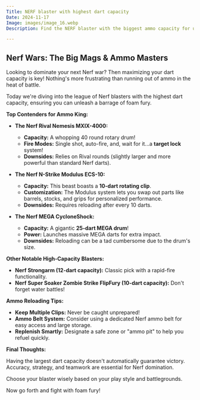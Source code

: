 ```yaml
---
Title: NERF blaster with highest dart capacity
Date: 2024-11-17
Image: images/image_16.webp
Description: Find the NERF blaster with the biggest ammo capacity for ultimate blaster battles. Shop top-rated, high-dart NERF blasters now.  

---
```


##  Nerf Wars:  The Big Mags & Ammo Masters 

Looking to dominate your next Nerf war? Then maximizing your dart capacity is key! Nothing's more frustrating than running out of ammo in the heat of battle.  

Today we're diving into the league of Nerf blasters with the highest dart capacity, ensuring you can unleash a barrage of foam fury. 

**Top Contenders for Ammo King:**

* **The Nerf Rival Nemesis MXIX-4000:**
   - **Capacity:** A whopping 40 round rotary drum!
   - **Fire Modes:**  Single shot, auto-fire, and, wait for it...a **target lock** system! 
   - **Downsides:** Relies on Rival rounds (slightly larger and more powerful than standard Nerf darts).
  
* **The Nerf N-Strike Modulus ECS-10:**
   - **Capacity:** This beast boasts a **10-dart rotating clip**.
   - **Customization:** The Modulus system lets you swap out parts like barrels, stocks, and grips for personalized performance.
   - **Downsides:** Requires reloading after every 10 darts. 

* **The Nerf MEGA CycloneShock:**
    - **Capacity:**  A gigantic **25-dart MEGA drum**!  
    - **Power:** Launches massive MEGA darts for extra impact.
    - **Downsides:**  Reloading can be a tad cumbersome due to the drum's size.

**Other Notable High-Capacity Blasters:**

* **Nerf Strongarm (12-dart capacity):** Classic pick with a rapid-fire functionality.
* **Nerf Super Soaker Zombie Strike FlipFury (10-dart capacity):**  Don't forget water battles!


**Ammo Reloading Tips:**

* **Keep Multiple Clips:**  Never be caught unprepared!
* **Ammo Belt System:**  Consider using a dedicated Nerf ammo belt for easy access and large storage.
* **Replenish Smartly:** Designate a safe zone or "ammo pit" to help you refuel quickly.


**Final Thoughts:**

Having the largest dart capacity doesn't automatically guarantee victory. Accuracy, strategy, and teamwork are essential for Nerf domination. 

Choose your blaster wisely based on your play style and battlegrounds. 

Now go forth and fight with foam fury!
 
